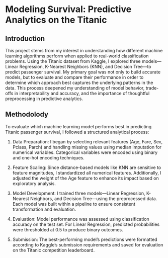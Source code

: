 # Modeling Survival: Predictive Analytics on the Titanic
## Introduction
This project stems from my interest in understanding how different machine learning algorithms perform when applied to real-world classification problems. Using the Titanic dataset from Kaggle, I explored three models—Linear Regression, K-Nearest Neighbors (KNN), and Decision Tree—to predict passenger survival. My primary goal was not only to build accurate models, but to evaluate and compare their performance in order to determine which approach best captures the underlying patterns in the data. This process deepened my understanding of model behavior, trade-offs in interpretability and accuracy, and the importance of thoughtful preprocessing in predictive analytics.

## Methodolody
To evaluate which machine learning model performs best in predicting Titanic passenger survival, I followed a structured analytical process:

1. Data Preparation:
I began by selecting relevant features (Age, Fare, Sex, Pclass, Parch) and handling missing values using median imputation for numerical variables. Categorical variables were encoded using binary and one-hot encoding techniques.

2. Feature Scaling:
Since distance-based models like KNN are sensitive to feature magnitudes, I standardized all numerical features. Additionally, I adjusted the weight of the Age feature to enhance its impact based on exploratory analysis.

3. Model Development:
I trained three models—Linear Regression, K-Nearest Neighbors, and Decision Tree—using the preprocessed data. Each model was built within a pipeline to ensure consistent transformation and evaluation.

4. Evaluation:
Model performance was assessed using classification accuracy on the test set. For Linear Regression, predicted probabilities were thresholded at 0.5 to produce binary outcomes.

5. Submission:
The best-performing model’s predictions were formatted according to Kaggle’s submission requirements and saved for evaluation on the Titanic competition leaderboard.
